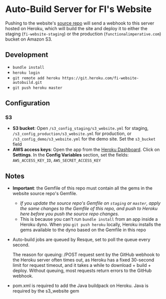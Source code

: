 Auto-Build Server for FI's Website
=============

Pushing to the website's [source repo](https://github.com/func-i/fi-site-source) will send a webhook to this server hosted on Heroku, which will build the site and deploy it to either the staging (`fi-website-staging`) or the production (`functionalimperative.com`) bucket on Amazon S3.

## Development

* `bundle install`
* `heroku login`
* `git remote add heroku https://git.heroku.com/fi-website-autobuild.git`
* `git push heroku master`


## Configuration

### S3

* **S3 bucket**: Open `/s3_config_staging/s3_website.yml` for staging, `/s3_config_production/s3_website.yml` for production, or `/s3_config_demo/s3_website.yml` for the demo site. Set the `s3_bucket` field
* **AWS access keys**: Open the app from the [Heroku Dashboard](https://dashboard.heroku.com/apps). Click on **Settings**. In the **Config Variables** section, set the fields: `AWS_ACCESS_KEY_ID`, `AWS_SECRET_ACCESS_KEY`


## Notes

* **Important**: the Gemfile of this repo must contain all the gems in the website source repo's Gemfile.
    - *If you update the source repo's Gemfile on `staging` or `master`, apply the same changes to the Gemfile of this repo, and push to Heroku here before you push the source repo changes.*
    - This is because you can't run `bundle install` from an app inside a Heroku dyno. When you `git push heroku` locally, Heroku installs the gems available to the dyno based on the Gemfile in this repo

* Auto-build jobs are queued by Resque, set to poll the queue every second.

  The reason for queuing: /POST request sent by the GitHub webhook to the Heroku server often times out, as Heroku has a fixed 30-second limit for request timeout, and it takes a while to download + build + deploy. Without queuing, most requests return errors to the GitHub webhook.

* pom.xml is required to add the Java buildpack on Heroku. Java is required by the s3_website gem
